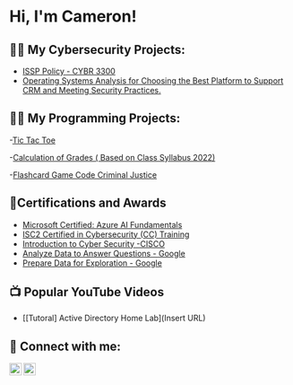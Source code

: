 <h1>Hi, I'm Cameron!

<h2>👨‍💻 My Cybersecurity Projects:</h2>

- [ISSP Policy - CYBR 3300](https://drive.google.com/file/d/1uXVXMVSpz8voH3PjJ8XVWo95D-VW1-m5/view?usp=drive_link)
- [Operating Systems Analysis for Choosing the Best Platform to Support CRM and Meeting Security Practices.](https://drive.google.com/file/d/1L8vNAN9ivRmR7hptQwOvkBRokfrjSua5/view)

<h2>👨‍💻 My Programming Projects:</h2>

-[Tic Tac Toe](https://github.com/Camsharpe/TicTacToe2v2)

-[Calculation of Grades ( Based on Class Syllabus 2022)](https://github.com/Camsharpe/Calculatemygrade)

-[Flashcard Game Code Criminal Justice](https://github.com/Camsharpe/Quiz-Practice-CriminalJusticsCode)

<h2> 📜Certifications and Awards</h2>

- [Microsoft Certified: Azure AI Fundamentals](https://i.imgur.com/R0ZJy82.png)
- [ISC2 Certified in Cybersecurity (CC) Training](https://i.imgur.com/4qgaKe6.png)
- [Introduction to Cyber Security -CISCO](https://i.imgur.com/4qgaKe6.png)
- [Analyze Data to Answer Questions - Google](https://i.imgur.com/yqujTgf.png)
- [Prepare Data for Exploration - Google](https://i.imgur.com/iIn2lkH.png)
  


<h2>📺 Popular YouTube Videos</h2>

- [[Tutoral] Active Directory Home Lab](Insert URL)

<h2> 🤳 Connect with me:</h2>

[<img align="left" alt="JoshMadakor | YouTube" width="22px" src="https://cdn.jsdelivr.net/npm/simple-icons@v3/icons/youtube.svg" />][youtube]

[<img align="left" alt="JoshMadakor | LinkedIn" width="22px" src="https://cdn.jsdelivr.net/npm/simple-icons@v3/icons/linkedin.svg" />][linkedin]



[youtube]: https://www.linkedin.com/in/cameron-sharpe-/

[linkedin]: https://www.linkedin.com/in/cameron-sharpe-/

<!--
**joshmadakor1/joshmadakor1** is a ✨ _special_ ✨ repository because its `README.md` (this file) appears on your GitHub profile.

Here are some ideas to get you started:

- 🔭 I’m currently working on ...
- 🌱 I’m currently learning ...
- 👯 I’m looking to collaborate on ...
- 🤔 I’m looking for help with ...
- 💬 Ask me about ...
- 📫 How to reach me: ...
- 😄 Pronouns: ...
- ⚡ Fun fact: ...
-->
